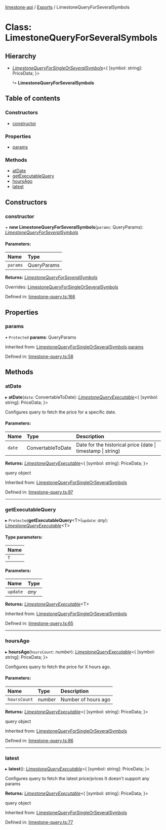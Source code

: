 [limestone-api](../README.md) / [Exports](../modules.md) / LimestoneQueryForSeveralSymbols

# Class: LimestoneQueryForSeveralSymbols

## Hierarchy

* [*LimestoneQueryForSingleOrSeveralSymbols*](limestonequeryforsingleorseveralsymbols.md)<{ [symbol: string]: PriceData;  }\>

  ↳ **LimestoneQueryForSeveralSymbols**

## Table of contents

### Constructors

- [constructor](limestonequeryforseveralsymbols.md#constructor)

### Properties

- [params](limestonequeryforseveralsymbols.md#params)

### Methods

- [atDate](limestonequeryforseveralsymbols.md#atdate)
- [getExecutableQuery](limestonequeryforseveralsymbols.md#getexecutablequery)
- [hoursAgo](limestonequeryforseveralsymbols.md#hoursago)
- [latest](limestonequeryforseveralsymbols.md#latest)

## Constructors

### constructor

\+ **new LimestoneQueryForSeveralSymbols**(`params`: QueryParams): [*LimestoneQueryForSeveralSymbols*](limestonequeryforseveralsymbols.md)

#### Parameters:

| Name | Type |
| :------ | :------ |
| `params` | QueryParams |

**Returns:** [*LimestoneQueryForSeveralSymbols*](limestonequeryforseveralsymbols.md)

Overrides: [LimestoneQueryForSingleOrSeveralSymbols](limestonequeryforsingleorseveralsymbols.md)

Defined in: [limestone-query.ts:166](https://github.com/limestone-finance/limestone-api/blob/3d4422c/src/limestone-query.ts#L166)

## Properties

### params

• `Protected` **params**: QueryParams

Inherited from: [LimestoneQueryForSingleOrSeveralSymbols](limestonequeryforsingleorseveralsymbols.md).[params](limestonequeryforsingleorseveralsymbols.md#params)

Defined in: [limestone-query.ts:58](https://github.com/limestone-finance/limestone-api/blob/3d4422c/src/limestone-query.ts#L58)

## Methods

### atDate

▸ **atDate**(`date`: ConvertableToDate): [*LimestoneQueryExecutable*](limestonequeryexecutable.md)<{ [symbol: string]: PriceData;  }\>

Configures query to fetch the price for a specific date.

#### Parameters:

| Name | Type | Description |
| :------ | :------ | :------ |
| `date` | ConvertableToDate | Date for the historical price (date \| timestamp \| string) |

**Returns:** [*LimestoneQueryExecutable*](limestonequeryexecutable.md)<{ [symbol: string]: PriceData;  }\>

query object

Inherited from: [LimestoneQueryForSingleOrSeveralSymbols](limestonequeryforsingleorseveralsymbols.md)

Defined in: [limestone-query.ts:97](https://github.com/limestone-finance/limestone-api/blob/3d4422c/src/limestone-query.ts#L97)

___

### getExecutableQuery

▸ `Protected`**getExecutableQuery**<T\>(`update`: *any*): [*LimestoneQueryExecutable*](limestonequeryexecutable.md)<T\>

#### Type parameters:

| Name |
| :------ |
| `T` |

#### Parameters:

| Name | Type |
| :------ | :------ |
| `update` | *any* |

**Returns:** [*LimestoneQueryExecutable*](limestonequeryexecutable.md)<T\>

Inherited from: [LimestoneQueryForSingleOrSeveralSymbols](limestonequeryforsingleorseveralsymbols.md)

Defined in: [limestone-query.ts:65](https://github.com/limestone-finance/limestone-api/blob/3d4422c/src/limestone-query.ts#L65)

___

### hoursAgo

▸ **hoursAgo**(`hoursCount`: *number*): [*LimestoneQueryExecutable*](limestonequeryexecutable.md)<{ [symbol: string]: PriceData;  }\>

Configures query to fetch the price for X hours ago.

#### Parameters:

| Name | Type | Description |
| :------ | :------ | :------ |
| `hoursCount` | *number* | Number of hours ago |

**Returns:** [*LimestoneQueryExecutable*](limestonequeryexecutable.md)<{ [symbol: string]: PriceData;  }\>

query object

Inherited from: [LimestoneQueryForSingleOrSeveralSymbols](limestonequeryforsingleorseveralsymbols.md)

Defined in: [limestone-query.ts:86](https://github.com/limestone-finance/limestone-api/blob/3d4422c/src/limestone-query.ts#L86)

___

### latest

▸ **latest**(): [*LimestoneQueryExecutable*](limestonequeryexecutable.md)<{ [symbol: string]: PriceData;  }\>

Configures query to fetch the latest price/prices
It doesn't support any params

**Returns:** [*LimestoneQueryExecutable*](limestonequeryexecutable.md)<{ [symbol: string]: PriceData;  }\>

query object

Inherited from: [LimestoneQueryForSingleOrSeveralSymbols](limestonequeryforsingleorseveralsymbols.md)

Defined in: [limestone-query.ts:77](https://github.com/limestone-finance/limestone-api/blob/3d4422c/src/limestone-query.ts#L77)
